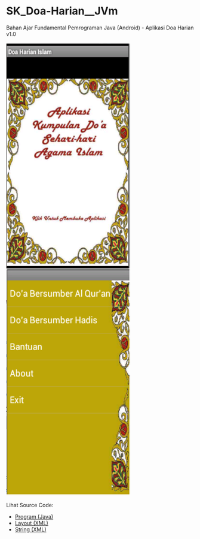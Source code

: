 # SK_Doa-Harian__JVm
Bahan Ajar Fundamental Pemrograman Java (Android) - Aplikasi Doa Harian v1.0<br><br>
<img src="https://github.com/RizkyKhapidsyah/SK_Doa-Harian__JVm/blob/master/ss/001.PNG" height=600px width=330px>
<img src="https://github.com/RizkyKhapidsyah/SK_Doa-Harian__JVm/blob/master/ss/002.PNG" height=600px width=330px><br><br>
Lihat Source Code:<br>
- <a href="https://github.com/RizkyKhapidsyah/SK_Doa-Harian__JVm/tree/master/src/doa/islam">Program (Java)</a><br>
- <a href="https://github.com/RizkyKhapidsyah/SK_Doa-Harian__JVm/tree/master/res/layout">Layout (XML)</a><br>
- <a href="https://github.com/RizkyKhapidsyah/SK_Doa-Harian__JVm/blob/master/res/values/strings.xml">String (XML)</a>

